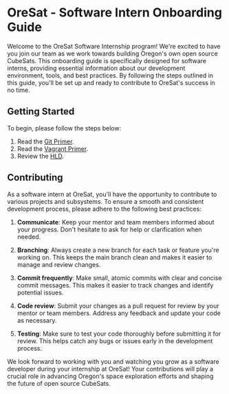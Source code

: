 # OreSat - Software Intern Onboarding Guide

Welcome to the OreSat Software Internship program! We're excited to have you join our team as we work towards building 
Oregon's own open source CubeSats. This onboarding guide is specifically designed for software interns, providing essential
information about our development environment, tools, and best practices. By following the steps outlined 
in this guide, you'll be set up and ready to contribute to OreSat's success in no time.

## Getting Started

To begin, please follow the steps below:

1. Read the [Git Primer](docs/git-primer.md).
2. Read the [Vagrant Primer](docs/vagrant.md).
3. Review the [HLD](docs/software-hdl.mermaid).

## Contributing 

As a software intern at OreSat, you'll have the opportunity to contribute to various projects and subsystems. 
To ensure a smooth and consistent development process, please adhere to the following best practices:

1. **Communicate**: Keep your mentor and team members informed about your progress. 
Don't hesitate to ask for help or clarification when needed.

2. **Branching**: Always create a new branch for each task or feature you're working on. This keeps the main branch 
clean and makes it easier to manage and review changes.

3. **Commit frequently**: Make small, atomic commits with clear and concise commit messages. This makes it easier to
track changes and identify potential issues.

4. **Code review**: Submit your changes as a pull request for review by your mentor or team members. Address any 
feedback and update your code as necessary.

5. **Testing**: Make sure to test your code thoroughly before submitting it for review. This helps catch any bugs or 
issues early in the development process.

We look forward to working with you and watching you grow as a software developer during your internship at OreSat! 
Your contributions will play a crucial role in advancing Oregon's space exploration efforts and shaping the future of
open source CubeSats.




